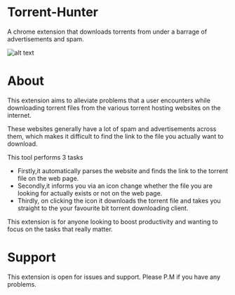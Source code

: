 # Torrent-Hunter
A chrome extension that downloads torrents from under a barrage of advertisements and spam.

![alt text](/Screenshots/new.gif)

# About
This extension aims to alleviate problems that a user encounters while downloading torrent files from the various torrent hosting websites on the internet.

These websites generally have a lot of spam and advertisements across them, which makes it difficult to find the link to the file you actually want to download.

This tool performs 3 tasks
* Firstly,it automatically parses the website and finds the link to the torrent file on the web page.
* Secondly,it informs you via an icon change whether the file you are looking for actually exists or not on the web page.
* Thirdly, on clicking the icon it downloads the torrent file and takes you straight to the your favourite bit torrent downloading client.

This extension is for anyone looking to boost productivity and wanting to focus on the tasks that really matter.

# Support

This extension is open for issues and support. Please P.M if you have any problems.
